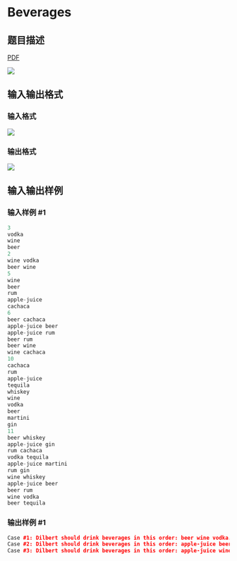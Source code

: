 # Beverages

## 题目描述

[problemUrl]: https://uva.onlinejudge.org/index.php?option=com_onlinejudge&Itemid=8&category=22&page=show_problem&problem=2001

[PDF](https://uva.onlinejudge.org/external/110/p11060.pdf)

![](https://cdn.luogu.com.cn/upload/vjudge_pic/UVA11060/5f661630882a21e6d946bf822cb7863c855afc90.png)

## 输入输出格式

### 输入格式

![](https://cdn.luogu.com.cn/upload/vjudge_pic/UVA11060/03506d951507c7faccebfa6934165e92cffeb245.png)

### 输出格式

![](https://cdn.luogu.com.cn/upload/vjudge_pic/UVA11060/85808b2679fd3351f29b60148385872d106eaf88.png)

## 输入输出样例

### 输入样例 #1

```cpp
3
vodka
wine
beer
2
wine vodka
beer wine
5
wine
beer
rum
apple-juice
cachaca
6
beer cachaca
apple-juice beer
apple-juice rum
beer rum
beer wine
wine cachaca
10
cachaca
rum
apple-juice
tequila
whiskey
wine
vodka
beer
martini
gin
11
beer whiskey
apple-juice gin
rum cachaca
vodka tequila
apple-juice martini
rum gin
wine whiskey
apple-juice beer
beer rum
wine vodka
beer tequila
```


### 输出样例 #1

```cpp
Case #1: Dilbert should drink beverages in this order: beer wine vodka.
Case #2: Dilbert should drink beverages in this order: apple-juice beer wine rum cachaca.
Case #3: Dilbert should drink beverages in this order: apple-juice wine vodka beer rum cachaca tequila whiskey martini gin.
```


